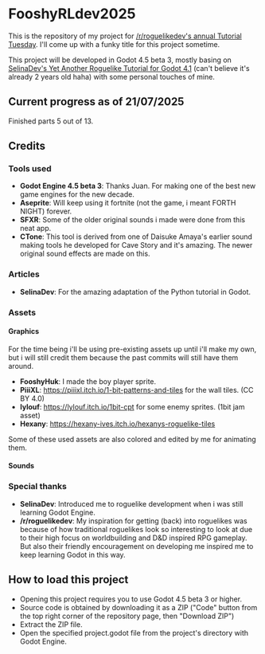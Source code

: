 # FooshyRLdev2025
This is the repository of my project for [/r/roguelikedev's annual Tutorial Tuesday](https://www.reddit.com/r/roguelikedev/comments/1luh8og/roguelikedev_does_the_complete_roguelike_tutorial/). I'll come up with a funky title for this project sometime.

This project will be developed in Godot 4.5 beta 3, mostly basing on [SelinaDev's Yet Another Roguelike Tutorial for Godot 4.1](https://selinadev.github.io/05-rogueliketutorial-01/) (can't believe it's already 2 years old haha) with some personal touches of mine.

## Current progress as of 21/07/2025
Finished parts 5 out of 13.

## Credits
### Tools used
- **Godot Engine 4.5 beta 3**: Thanks Juan. For making one of the best new game engines for the new decade.
- **Aseprite**: Will keep using it fortnite (not the game, i meant FORTH NIGHT) forever.
- **SFXR**: Some of the older original sounds i made were done from this neat app.
- **CTone**: This tool is derived from one of Daisuke Amaya's earlier sound making tools he developed for Cave Story and it's amazing. The newer original sound effects are made on this.
### Articles
- **SelinaDev**: For the amazing adaptation of the Python tutorial in Godot.
### Assets
#### Graphics
For the time being i'll be using pre-existing assets up until i'll make my own, but i will still credit them because the past commits will still have them around.
- **FooshyHuk**: I made the boy player sprite.
- **PiiiXL**: https://piiixl.itch.io/1-bit-patterns-and-tiles for the wall tiles. (CC BY 4.0)
- **lylouf**: https://lylouf.itch.io/1bit-cpt for some enemy sprites. (1bit jam asset)
- **Hexany**: https://hexany-ives.itch.io/hexanys-roguelike-tiles

Some of these used assets are also colored and edited by me for animating them.
#### Sounds
### Special thanks
- **SelinaDev**: Introduced me to roguelike development when i was still learning Godot Engine.
- **/r/roguelikedev**: My inspiration for getting (back) into roguelikes was because of how traditional roguelikes look so interesting to look at due to their high focus on worldbuilding and D&D inspired RPG gameplay. But also their friendly encouragement on developing me inspired me to keep learning Godot in this way.

## How to load this project
- Opening this project requires you to use Godot 4.5 beta 3 or higher. 
- Source code is obtained by downloading it as a ZIP ("Code" button from the top right corner of the repository page, then "Download ZIP")
- Extract the ZIP file. 
- Open the specified project.godot file from the project's directory with Godot Engine.